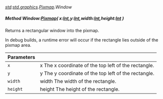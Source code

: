 _[std](../../modules/std/std-module.md):[std.graphics](../../modules/std/std-graphics.md).[Pixmap](../../modules/std/std-graphics-pixmap.md).Window_
##### Method Window:[Pixmap](../../modules/std/std-graphics-pixmap.md)( x:[Int](../../modules/wonkey/wonkey-types-int.md),y:[Int](../../modules/wonkey/wonkey-types-int.md),width:[Int](../../modules/wonkey/wonkey-types-int.md),height:[Int](../../modules/wonkey/wonkey-types-int.md) )
Returns a rectangular window into the pixmap.

In debug builds, a runtime error will occur if the rectangle lies outside of the pixmap area.

| Parameters |    |
|:-----------|:---|
| `x` | x The x coordinate of the top left of the rectangle. |
| `y` | y The y coordinate of the top left of the rectangle. |
| `width` | width The width of the rectangle. |
| `height` | height The height of the rectangle. |

